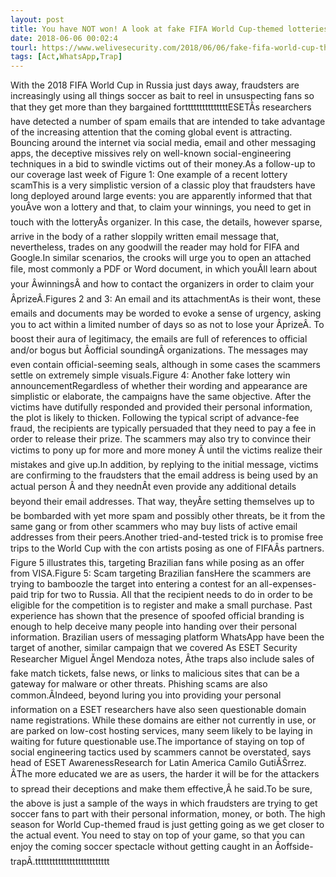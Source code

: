 ```yaml
---
layout: post
title: You have NOT won! A look at fake FIFA World Cup-themed lotteries and giveaways
date: 2018-06-06 00:02:4
tourl: https://www.welivesecurity.com/2018/06/06/fake-fifa-world-cup-themed-lotteries-giveaways/
tags: [Act,WhatsApp,Trap]
---
```

With the 2018 FIFA World Cup in Russia just days away, fraudsters are increasingly using all things soccer as bait to reel in unsuspecting fans so that they get more than they bargained fortttttttttttttttESETÂs researchers have detected a number of spam emails that are intended to take advantage of the increasing attention that the coming global event is attracting. Bouncing around the internet via social media, email and other messaging apps, the deceptive missives rely on well-known social-engineering techniques in a bid to swindle victims out of their money.As a follow-up to our coverage last week of Figure 1: One example of a recent lottery scamThis is a very simplistic version of a classic ploy that fraudsters have long deployed around large events: you are apparently informed that that youÂve won a lottery and that, to claim your winnings, you need to get in touch with the lotteryÂs organizer. In this case, the details, however sparse, arrive in the body of a rather sloppily written email message that, nevertheless, trades on any goodwill the reader may hold for FIFA and Google.In similar scenarios, the crooks will urge you to open an attached file, most commonly a PDF or Word document, in which youÂll learn about your ÂwinningsÂ and how to contact the organizers in order to claim your ÂprizeÂ.Figures 2 and 3: An email and its attachmentAs is their wont, these emails and documents may be worded to evoke a sense of urgency, asking you to act within a limited number of days so as not to lose your ÂprizeÂ. To boost their aura of legitimacy, the emails are full of references to official and/or bogus but Âofficial soundingÂ organizations. The messages may even contain official-seeming seals, although in some cases the scammers settle on extremely simple visuals.Figure 4: Another fake lottery win announcementRegardless of whether their wording and appearance are simplistic or elaborate, the campaigns have the same objective. After the victims have dutifully responded and provided their personal information, the plot is likely to thicken. Following the typical script of advance-fee fraud, the recipients are typically persuaded that they need to pay a fee in order to release their prize. The scammers may also try to convince their victims to pony up for more and more money Â until the victims realize their mistakes and give up.In addition, by replying to the initial message, victims are confirming to the fraudsters that the email address is being used by an actual person Â and they neednÂt even provide any additional details beyond their email addresses. That way, theyÂre setting themselves up to be bombarded with yet more spam and possibly other threats, be it from the same gang or from other scammers who may buy lists of active email addresses from their peers.Another tried-and-tested trick is to promise free trips to the World Cup with the con artists posing as one of FIFAÂs partners. Figure 5 illustrates this, targeting Brazilian fans while posing as an offer from VISA.Figure 5: Scam targeting Brazilian fansHere the scammers are trying to bamboozle the target into entering a contest for an all-expenses-paid trip for two to Russia. All that the recipient needs to do in order to be eligible for the competition is to register and make a small purchase. Past experience has shown that the presence of spoofed official branding is enough to help deceive many people into handing over their personal information. Brazilian users of messaging platform WhatsApp have been the target of another, similar campaign that we covered As ESET Security Researcher Miguel Ăngel Mendoza notes, Âthe traps also include sales of fake match tickets, false news, or links to malicious sites that can be a gateway for malware or other threats. Phishing scams are also common.ÂIndeed, beyond luring you into providing your personal information on a ESET researchers have also seen questionable domain name registrations. While these domains are either not currently in use, or are parked on low-cost hosting services, many seem likely to be laying in waiting for future questionable use.The importance of staying on top of social engineering tactics used by scammers cannot be overstated, says head of ESET AwarenessResearch for Latin America Camilo GutiĂŠrrez. ÂThe more educated we are as users, the harder it will be for the attackers to spread their deceptions and make them effective,Â he said.To be sure, the above is just a sample of the ways in which fraudsters are trying to get soccer fans to part with their personal information, money, or both. The high season for World Cup-themed fraud is just getting going as we get closer to the actual event. You need to stay on top of your game, so that you can enjoy the coming soccer spectacle without getting caught in an Âoffside-trapÂ.tttttttttttttttttttttttttt